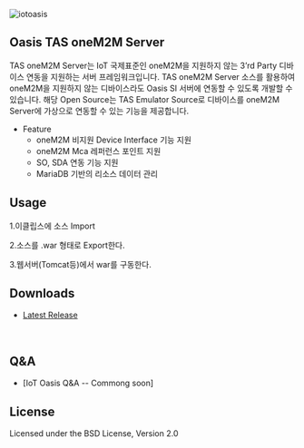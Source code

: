 ![iotoasis](https://github.com/iotoasis/SO/blob/master/logo_oasis_m.png)


## Oasis TAS oneM2M Server

TAS oneM2M Server는  IoT 국제표준인 oneM2M을 지원하지 않는 3’rd Party 디바이스 연동을 지원하는 서버 프레임워크입니다. TAS oneM2M Server 소스를 활용하여 oneM2M을 지원하지 않는 디바이스라도 Oasis SI 서버에 연동할 수 있도록 개발할 수 있습니다. 해당 Open Source는 TAS Emulator Source로 디바이스를 oneM2M Server에 가상으로 연동할 수 있는 기능을 제공합니다.

 - Feature
   - oneM2M 비지원 Device Interface 기능 지원
   - oneM2M Mca 레퍼런스 포인트 지원
   - SO, SDA 연동 기능 지원
   - MariaDB 기반의 리소스 데이터 관리

## Usage
 1.이클립스에 소스 Import
 
 2.소스를 .war 형태로 Export한다.
 
 3.웹서버(Tomcat등)에서 war를 구동한다.

## Downloads
 - [Latest Release](https://github.com/iotoasis/TAS/releases/)

<br>

## Q&A
 - [IoT Oasis Q&A -- Commong soon]


## License
Licensed under the BSD License, Version 2.0
<br>


